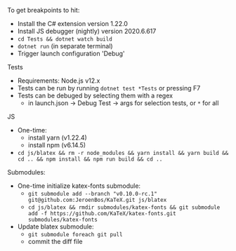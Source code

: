 To get breakpoints to hit:
- Install the C# extension version 1.22.0
- Install JS debugger (nightly) version 2020.6.617
- `cd Tests && dotnet watch build`
- `dotnet run` (in separate terminal)
- Trigger launch configuration 'Debug'

Tests
- Requirements: Node.js v12.x
- Tests can be run by running `dotnet test *Tests` or pressing F7
- Tests can be debuged by selecting them with a regex 
  - in launch.json -> Debug Test -> args for selection tests, or `*` for all

JS
- One-time:
  - install yarn (v1.22.4)
  - install npm (v6.14.5)
- `cd js/blatex && rm -r node_modules && yarn install && yarn build && cd .. && npm install && npm run build && cd ..`


Submodules:
  - One-time initialize katex-fonts submodule:
    - `git submodule add --branch "v0.10.0-rc.1" git@github.com:JeroenBos/KaTeX.git js/blatex`
    - `cd js/blatex && rmdir submodules/katex-fonts && git submodule add -f https://github.com/KaTeX/katex-fonts.git submodules/katex-fonts`
  - Update blatex submodule:
    - `git submodule foreach git pull`
    - commit the diff file

